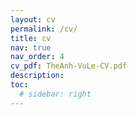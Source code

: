 ```yaml
---
layout: cv
permalink: /cv/
title: cv
nav: true
nav_order: 4
cv_pdf: TheAnh-VuLe-CV.pdf
description:
toc:
  # sidebar: right
---
```

